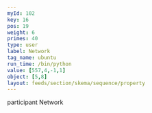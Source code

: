```yaml
---
myId: 102
key: 16
pos: 19
weight: 6
primes: 40
type: user
label: Network
tag_name: ubuntu
run_time: /bin/python
value: [557,4,-1,1]
object: [5,8]
layout: feeds/section/skema/sequence/property
---
```

participant Network
